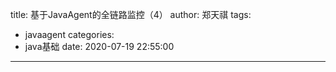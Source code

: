 title: 基于JavaAgent的全链路监控（4）
author: 郑天祺
tags:
  - javaagent
categories:
  - java基础
date: 2020-07-19 22:55:00
---
